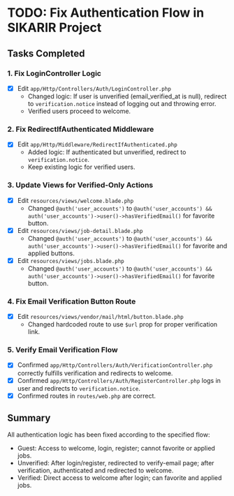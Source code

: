 # TODO: Fix Authentication Flow in SIKARIR Project

## Tasks Completed

### 1. Fix LoginController Logic
- [x] Edit `app/Http/Controllers/Auth/LoginController.php`
  - Changed logic: If user is unverified (email_verified_at is null), redirect to `verification.notice` instead of logging out and throwing error.
  - Verified users proceed to welcome.

### 2. Fix RedirectIfAuthenticated Middleware
- [x] Edit `app/Http/Middleware/RedirectIfAuthenticated.php`
  - Added logic: If authenticated but unverified, redirect to `verification.notice`.
  - Keep existing logic for verified users.

### 3. Update Views for Verified-Only Actions
- [x] Edit `resources/views/welcome.blade.php`
  - Changed `@auth('user_accounts')` to `@auth('user_accounts') && auth('user_accounts')->user()->hasVerifiedEmail()` for favorite button.
- [x] Edit `resources/views/job-detail.blade.php`
  - Changed `@auth('user_accounts')` to `@auth('user_accounts') && auth('user_accounts')->user()->hasVerifiedEmail()` for favorite and applied buttons.
- [x] Edit `resources/views/jobs.blade.php`
  - Changed `@auth('user_accounts')` to `@auth('user_accounts') && auth('user_accounts')->user()->hasVerifiedEmail()` for favorite button.

### 4. Fix Email Verification Button Route
- [x] Edit `resources/views/vendor/mail/html/button.blade.php`
  - Changed hardcoded route to use `$url` prop for proper verification link.

### 5. Verify Email Verification Flow
- [x] Confirmed `app/Http/Controllers/Auth/VerificationController.php` correctly fulfills verification and redirects to welcome.
- [x] Confirmed `app/Http/Controllers/Auth/RegisterController.php` logs in user and redirects to `verification.notice`.
- [x] Confirmed routes in `routes/web.php` are correct.

## Summary
All authentication logic has been fixed according to the specified flow:
- Guest: Access to welcome, login, register; cannot favorite or applied jobs.
- Unverified: After login/register, redirected to verify-email page; after verification, authenticated and redirected to welcome.
- Verified: Direct access to welcome after login; can favorite and applied jobs.
